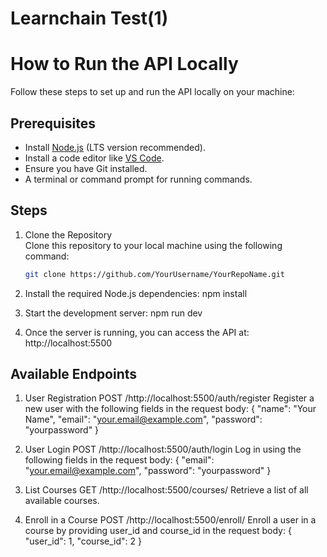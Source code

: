 # Learnchain Test(1)

# How to Run the API Locally

Follow these steps to set up and run the API locally on your machine:

## Prerequisites

- Install [Node.js](https://nodejs.org/) (LTS version recommended).
- Install a code editor like [VS Code](https://code.visualstudio.com/).
- Ensure you have Git installed.
- A terminal or command prompt for running commands.

## Steps

1. Clone the Repository  
   Clone this repository to your local machine using the following command:

   ```bash
   git clone https://github.com/YourUsername/YourRepoName.git

   ```

2. Install the required Node.js dependencies:
   npm install

3. Start the development server:
   npm run dev

4. Once the server is running, you can access the API at:
   http://localhost:5500

## Available Endpoints

1.  User Registration
    POST /http://localhost:5500/auth/register
    Register a new user with the following fields in the request body:
    {
    "name": "Your Name",
    "email": "your.email@example.com",
    "password": "yourpassword"
    }

2.  User Login
    POST /http://localhost:5500/auth/login
    Log in using the following fields in the request body:
    {
    "email": "your.email@example.com",
    "password": "yourpassword"
    }

3.  List Courses
    GET /http://localhost:5500/courses/
    Retrieve a list of all available courses.

4.  Enroll in a Course
    POST /http://localhost:5500/enroll/
    Enroll a user in a course by providing user_id and course_id in the request body:
    {
    "user_id": 1,
    "course_id": 2
    }
